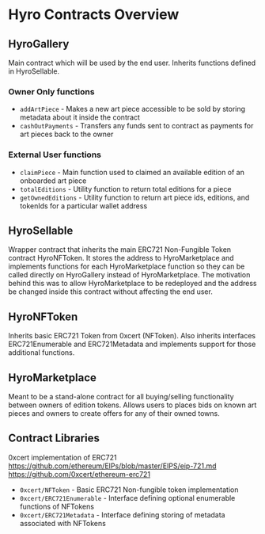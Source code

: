 # Hyro Contracts Overview
## HyroGallery
Main contract which will be used by the end user. Inherits functions defined in HyroSellable. 
### Owner Only functions
- `addArtPiece` - Makes a new art piece accessible to be sold by storing metadata about it inside the contract
- `cashOutPayments` - Transfers any funds sent to contract as payments for art pieces back to the owner
### External User functions
- `claimPiece` - Main function used to claimed an available edition of an onboarded art piece
- `totalEditions` - Utility function to return total editions for a piece
- `getOwnedEditions` - Utility function to return art piece ids, editions, and tokenIds for a particular wallet address
## HyroSellable
Wrapper contract that inherits the main ERC721 Non-Fungible Token contract HyroNFToken. It stores the address to HyroMarketplace and implements functions for each HyroMarketplace function so they can be called directly on HyroGallery instead of HyroMarketplace. The motivation behind this was to allow HyroMarketplace to be redeployed and the address be changed inside this contract without affecting the end user.
## HyroNFToken
Inherits basic ERC721 Token from 0xcert (NFToken). Also inherits interfaces ERC721Enumerable and ERC721Metadata and implements support for those additional functions.
## HyroMarketplace
Meant to be a stand-alone contract for all buying/selling functionality between owners of edition tokens. Allows users to places bids on known art pieces and owners to create offers for any of their owned towns.

## Contract Libraries
0xcert implementation of ERC721 https://github.com/ethereum/EIPs/blob/master/EIPS/eip-721.md
https://github.com/0xcert/ethereum-erc721
- `0xcert/NFToken` - Basic ERC721 Non-fungible token implementation
- `0xcert/ERC721Enumerable` - Interface defining optional enumerable functions of NFTokens
- `0xcert/ERC721Metadata` - Interface defining storing of metadata associated with NFTokens
